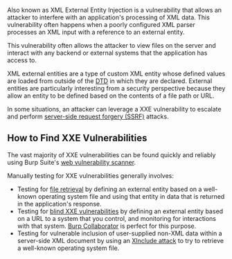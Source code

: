 Also known as XML External Entity Injection is a vulnerability that allows an attacker to interfere with an application's processing of XML data. This vulnerability often happens when a poorly configured XML parser processes an XML input with a reference to an external entity.

This vulnerability often allows the attacker to view files on the server and interact with any backend or external systems that the application has access to.

XML external entities are a type of custom XML entity whose defined values are loaded from outside of the [DTD](https://portswigger.net/web-security/xxe/xml-entities) in which they are declared. External entities are particularly interesting from a security perspective because they allow an entity to be defined based on the contents of a file path or URL.

In some situations, an attacker can leverage a XXE vulnerability to escalate and perform [server-side request forgery (SSRF)](obsidian://open?vault=security-notes&file=Offensive%20Security%2FWeb%20Application%20Security%2FServer-side%20Vulnerabilities%2FServer-side%20Request%20Forgery%2FIntroduction) attacks.
## How to Find XXE Vulnerabilities
The vast majority of XXE vulnerabilities can be found quickly and reliably using Burp Suite's [web vulnerability scanner](https://portswigger.net/burp/vulnerability-scanner).

Manually testing for XXE vulnerabilities generally involves:
- Testing for [file retrieval](obsidian://open?vault=security-notes&file=Offensive%20Security%2FWeb%20Application%20Security%2FServer-side%20Vulnerabilities%2FXXE%20Injection%2FCommon%20XXE%20Attacks%2FExploiting%20XXE%20to%20Retrieve%20Files) by defining an external entity based on a well-known operating system file and using that entity in data that is returned in the application's response.
- Testing for [blind XXE vulnerabilities](obsidian://open?vault=security-notes&file=Offensive%20Security%2FWeb%20Application%20Security%2FServer-side%20Vulnerabilities%2FXXE%20Injection%2FBlind%20XXE%20Injection%2FIntroduction) by defining an external entity based on a URL to a system that you control, and monitoring for interactions with that system. [Burp Collaborator](https://portswigger.net/burp/documentation/desktop/tools/collaborator) is perfect for this purpose.
- Testing for vulnerable inclusion of user-supplied non-XML data within a server-side XML document by using an [XInclude attack](obsidian://open?vault=security-notes&file=Offensive%20Security%2FWeb%20Application%20Security%2FServer-side%20Vulnerabilities%2FXXE%20Injection%2FHidden%20Attack%20Surfaces%20for%20XXE%20Attacks%2FXInclude%20Attacks) to try to retrieve a well-known operating system file.